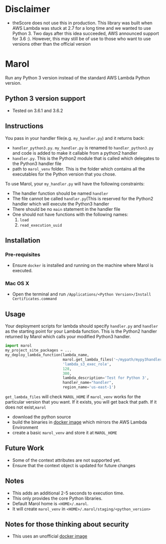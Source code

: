 # Disclaimer
* theScore does not use this in production. This library was built when AWS Lambda was stuck at 2.7 for a long time and we wanted to use Python 3. Two days after this idea succeeded, AWS announced support for 3.6 :). However, this may still be of use to those who want to use versions other than the official version

# Marol

Run any Python 3 version instead of the standard AWS Lambda Python version.

## Python 3 version support

* Tested on 3.6.1 and 3.6.2


## Instructions
You pass in your handler file(e.g. `my_handler.py`) and it returns back:

* `handler_python3.py`. `my_handler.py` is renamed to `handler_python3.py` and code is added to make it callable from a python2 handler
* `handler.py`. This is the Python2 module that is called which delegates to the Python3 handler file
* path to `marol_venv` folder. This is the folder which contains all the executables for the Python version that you chose.

To use Marol, your `my_handler.py` will have the following constraints:

* The handler function should be named `handler`
* The file cannot be called `handler.py`(This is reserved for the Python2 handler which will execute the Python3 handler
* There should be no `main` statement in the handler file
* One should not have functions with the following names:
   1. `load`
   2. `read_execution_uuid`


## Installation
### Pre-requisites
* Ensure `docker` is installed and running on the machine where Marol is executed.

### Mac OS X
* Open the terminal and run `/Applications/<Python Version>/Install Certificates.command` 


## Usage

Your deployment scripts for lambda should specify `handler.py` and `handler` as the starting point for your Lambda function. This is the Python2 handler returned by Marol which calls your modified Python3 handler.


```python
import marol
my_project_site_packages = ...
my_deploy_lambda_function(lambda_name,
                          marol.get_lambda_files('~/mypath/mypy3handler.py', '3.6.1') + my_project_site_packages,
                          'lambda_s3_exec_role',
                          128,
                          300,
                          lambda_description='Test for Python 3',
                          handler_name="handler",
                          region_name='us-east-1')

```

`get_lambda_files` will check `MAROL_HOME` if `marol_venv` works for the particular version that you want. If it exists, you will get back that path. If it does not exist,`marol` 
* download the python source
* build the binaries in [docker image](https://github.com/lambci/docker-lambda) which mirrors the AWS Lambda Environment
* create a basic `marol_venv` and store it at `MAROL_HOME`

## Future Work
* Some of the context attributes are not supported yet.
* Ensure that the context object is updated for future changes

## Notes
* This adds an additional 2-5 seconds to execution time.
* This only provides the core Python libraries. 
* Default Marol home is `<HOME>/.marol`. 
* It will create `marol_venv` in `<HOME>/.marol/staging/<python_version>`


## Notes for those thinking about security
* This uses an unofficial [docker image](https://github.com/lambci/docker-lambda)
